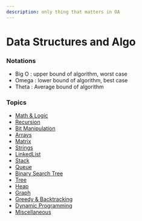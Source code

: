 ```yaml
---
description: only thing that matters in OA
---
```


# Data Structures and Algo

### Notations

* Big O : upper bound of algorithm, worst case
* Omega : lower bound of algorithm, best case
* Theta : Average bound of algorithm

### Topics

* [Math & Logic](math-and-logic.md)
* [Recursion](recursion.md)
* [Bit Manipulation](bit-manipulation.md)
* [Arrays](arrays.md)
* [Matrix](matrix.md)
* [Strings](strings.md)
* [LinkedList](linkedlist.md)
* [Stack](stack.md)
* [Queue](queue.md)
* [Binary Search Tree](binary-search-tree.md)
* [Tree](tree.md)
* [Heap](heap.md)
* [Graph](graph.md)
* [Greedy & Backtracking](greedy-and-backtracking.md)
* [Dynamic Programming](dynamic-programming.md)
* [Miscellaneous](miscellaneous.md)
